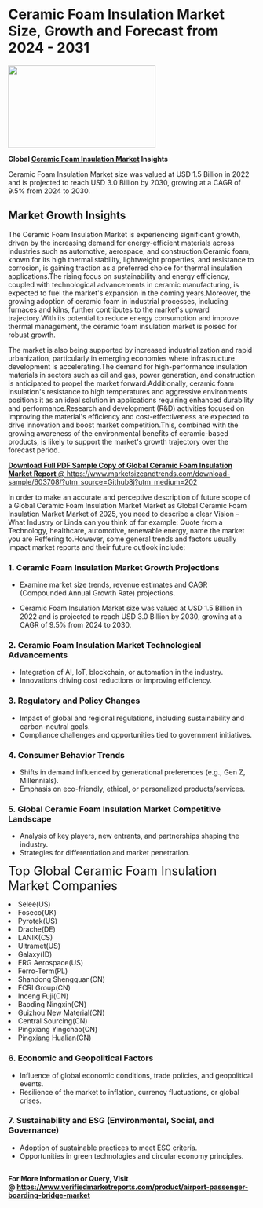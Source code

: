<H1>Ceramic Foam Insulation Market Size, Growth and Forecast from 2024 - 2031</H1><img class="aligncenter size-medium wp-image-584254" src="https://thirdeyenews.in/wp-content/uploads/2024/09/Global-Market-Research-300x168.jpeg" alt="" width="300" height="168" /><p><strong>Global&nbsp;<a href="https://www.marketsizeandtrends.com/download-sample/603708/?utm_source=Github8j?utm_medium=202">Ceramic Foam Insulation Market</a> Insights</strong></p><p>Ceramic Foam Insulation Market size was valued at USD 1.5 Billion in 2022 and is projected to reach USD 3.0 Billion by 2030, growing at a CAGR of 9.5% from 2024 to 2030.</p><p><h2>Market Growth Insights</h2> The Ceramic Foam Insulation Market is experiencing significant growth, driven by the increasing demand for energy-efficient materials across industries such as automotive, aerospace, and construction.Ceramic foam, known for its high thermal stability, lightweight properties, and resistance to corrosion, is gaining traction as a preferred choice for thermal insulation applications.The rising focus on sustainability and energy efficiency, coupled with technological advancements in ceramic manufacturing, is expected to fuel the market's expansion in the coming years.Moreover, the growing adoption of ceramic foam in industrial processes, including furnaces and kilns, further contributes to the market's upward trajectory.With its potential to reduce energy consumption and improve thermal management, the ceramic foam insulation market is poised for robust growth.<p><a href="#"></a></p> <p>The market is also being supported by increased industrialization and rapid urbanization, particularly in emerging economies where infrastructure development is accelerating.The demand for high-performance insulation materials in sectors such as oil and gas, power generation, and construction is anticipated to propel the market forward.Additionally, ceramic foam insulation's resistance to high temperatures and aggressive environments positions it as an ideal solution in applications requiring enhanced durability and performance.Research and development (R&D) activities focused on improving the material's efficiency and cost-effectiveness are expected to drive innovation and boost market competition.This, combined with the growing awareness of the environmental benefits of ceramic-based products, is likely to support the market's growth trajectory over the forecast period.<p><a href="#"></p><p><span class=""><strong>Download Full PDF Sample Copy of Global Ceramic Foam Insulation Market Report</strong> @ <a href="https://www.marketsizeandtrends.com/download-sample/603708/?utm_source=Github8j?utm_medium=202" target="_blank">https://www.marketsizeandtrends.com/download-sample/603708/?utm_source=Github8j?utm_medium=202</a></span></p><p>In order to make an accurate and perceptive description of future scope of a Global&nbsp;Ceramic Foam Insulation Market Market as Global&nbsp;Ceramic Foam Insulation Market Market of 2025, you need to describe a clear Vision &ndash; What Industry or Linda can you think of for example: Quote from a Technology, healthcare, automotive, renewable energy, name the market you are Reffering to.However, some general trends and factors usually impact market reports and their future outlook include:</p><h3>1.&nbsp;<strong>Ceramic Foam Insulation Market Growth Projections</strong></h3><ul><li>Examine market size trends, revenue estimates and CAGR (Compounded Annual Growth Rate) projections.</li><li><p>Ceramic Foam Insulation Market size was valued at USD 1.5 Billion in 2022 and is projected to reach USD 3.0 Billion by 2030, growing at a CAGR of 9.5% from 2024 to 2030.</p></li></ul><h3>2.&nbsp;<strong>Ceramic Foam Insulation Market Technological Advancements</strong></h3><ul><li>Integration of AI, IoT, blockchain, or automation in the industry.</li><li>Innovations driving cost reductions or improving efficiency.</li></ul><h3>3.&nbsp;<strong>Regulatory and Policy Changes</strong></h3><ul><li>Impact of global and regional regulations, including sustainability and carbon-neutral goals.</li><li>Compliance challenges and opportunities tied to government initiatives.</li></ul><h3>4.&nbsp;<strong>Consumer Behavior Trends</strong></h3><ul><li>Shifts in demand influenced by generational preferences (e.g., Gen Z, Millennials).</li><li>Emphasis on eco-friendly, ethical, or personalized products/services.</li></ul><h3>5.&nbsp;<strong>Global Ceramic Foam Insulation Market Competitive Landscape</strong></h3><ul><li>Analysis of key players, new entrants, and partnerships shaping the industry.</li><li>Strategies for differentiation and market penetration.</li></ul><p data-pm-slice="1 1 []"><span style="color: inherit; font-family: inherit; font-size: 25px;">Top Global Ceramic Foam Insulation Market Companies</span></p><div class="" data-test-id=""><p><li>Selee(US)</li><li> Foseco(UK)</li><li> Pyrotek(US)</li><li> Drache(DE)</li><li> LANIK(CS)</li><li> Ultramet(US)</li><li> Galaxy(ID)</li><li> ERG Aerospace(US)</li><li> Ferro-Term(PL)</li><li> Shandong Shengquan(CN)</li><li> FCRI Group(CN)</li><li>  Inceng Fuji(CN)</li><li> Baoding Ningxin(CN)</li><li> Guizhou New Material(CN)</li><li> Central Sourcing(CN)</li><li> Pingxiang Yingchao(CN)</li><li> Pingxiang Hualian(CN)</li></p></div><h3>6.&nbsp;<strong>Economic and Geopolitical Factors</strong></h3><ul><li>Influence of global economic conditions, trade policies, and geopolitical events.</li><li>Resilience of the market to inflation, currency fluctuations, or global crises.</li></ul><h3>7.&nbsp;<strong>Sustainability and ESG (Environmental, Social, and Governance)</strong></h3><ul><li>Adoption of sustainable practices to meet ESG criteria.</li><li>Opportunities in green technologies and circular economy principles.</li></ul><h2><strong style="font-size: 14px;">For More Information or Query, Visit @&nbsp;</strong><a style="background-color: #ffffff; font-size: 14px;" href="https://www.marketsizeandtrends.com/report/ceramic-foam-insulation-market/" target="_blank">https://www.verifiedmarketreports.com/product/airport-passenger-boarding-bridge-market</a></h2>